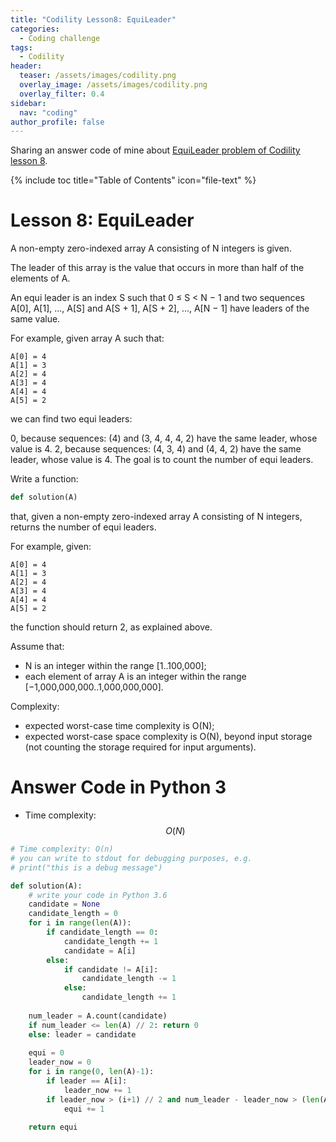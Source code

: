 ```yaml
---
title: "Codility Lesson8: EquiLeader"
categories:
  - Coding challenge
tags:
  - Codility
header:
  teaser: /assets/images/codility.png
  overlay_image: /assets/images/codility.png
  overlay_filter: 0.4
sidebar:
  nav: "coding"
author_profile: false
---
```


Sharing an answer code of mine about [EquiLeader problem of Codility lesson 8](https://app.codility.com/programmers/lessons/8-leader/equi_leader/start/).

{% include toc title="Table of Contents" icon="file-text" %}

# Lesson 8: EquiLeader
A non-empty zero-indexed array A consisting of N integers is given.

The leader of this array is the value that occurs in more than half of the elements of A.

An equi leader is an index S such that 0 ≤ S < N − 1 and two sequences A[0], A[1], ..., A[S] and A[S + 1], A[S + 2], ..., A[N − 1] have leaders of the same value.

For example, given array A such that:

    A[0] = 4
    A[1] = 3
    A[2] = 4
    A[3] = 4
    A[4] = 4
    A[5] = 2
    
we can find two equi leaders:

0, because sequences: (4) and (3, 4, 4, 4, 2) have the same leader, whose value is 4.
2, because sequences: (4, 3, 4) and (4, 4, 2) have the same leader, whose value is 4.
The goal is to count the number of equi leaders.

Write a function:

```python
def solution(A)
```

that, given a non-empty zero-indexed array A consisting of N integers, returns the number of equi leaders.

For example, given:

    A[0] = 4
    A[1] = 3
    A[2] = 4
    A[3] = 4
    A[4] = 4
    A[5] = 2
    
the function should return 2, as explained above.

Assume that:

- N is an integer within the range [1..100,000];
- each element of array A is an integer within the range [−1,000,000,000..1,000,000,000].

Complexity:

- expected worst-case time complexity is O(N);
- expected worst-case space complexity is O(N), beyond input storage (not counting the storage required for input arguments).

# Answer Code in Python 3

- Time complexity: $$O(N)$$

```python
# Time complexity: O(n)
# you can write to stdout for debugging purposes, e.g.
# print("this is a debug message")

def solution(A):
    # write your code in Python 3.6
    candidate = None
    candidate_length = 0
    for i in range(len(A)):
        if candidate_length == 0:
            candidate_length += 1
            candidate = A[i]
        else:
            if candidate != A[i]:
                candidate_length -= 1
            else:
                candidate_length += 1
    
    num_leader = A.count(candidate)
    if num_leader <= len(A) // 2: return 0
    else: leader = candidate
    
    equi = 0
    leader_now = 0
    for i in range(0, len(A)-1):
        if leader == A[i]:
            leader_now += 1
        if leader_now > (i+1) // 2 and num_leader - leader_now > (len(A)-(i+1)) // 2:
            equi += 1
            
    return equi        
```
